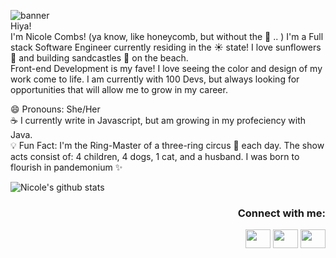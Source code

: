 <img src='images/Github_banner.png' alt="banner"></img> <br>
Hiya! <br> I'm Nicole Combs! (ya know, like honeycomb, but without the :bee:</g-emoji> .. ) I'm a Full stack Software Engineer currently residing in the :sunny: state! I love sunflowers :sunflower: and building sandcastles :european_castle: on the beach. <br>Front-end Development is my fave! I love seeing the color and design of my work come to life. I am currently with 100 Devs, but always looking for opportunities that will allow me to grow in my career.


😄 Pronouns: She/Her <br>
:coffee: I currently write in Javascript, but am growing in my profeciency with Java. <br>
💡 Fun Fact: I'm the Ring-Master of a three-ring circus :circus_tent: each day. The show acts consist of: 4 children, 4 dogs, 1 cat, and a husband. I was born to flourish in pandemonium :sparkles:

![Nicole's github stats](https://github-readme-stats.vercel.app/api?username=honeycombs89&theme=panda&layout=compact)


  <h3 align="right">Connect with me:</h3>
<p align="right">
<a href="https://mobile.twitter.com/lilbiteve" target="blank"><img align="center" src="https://cdn.jsdelivr.net/npm/simple-icons@3.0.1/icons/twitter.svg" alt="" height="30" width="40" /></a>
<a href="https://www.linkedin.com/in/nicole-c-combs/" target="blank"><img align="center" src="https://cdn.jsdelivr.net/npm/simple-icons@3.0.1/icons/linkedin.svg" alt="" height="30" width="40" /></a>
<a href="your link" target="blank"><img align="center" src="https://cdn.jsdelivr.net/npm/simple-icons@3.0.1/icons/instagram.svg" alt="" height="30" width="40" /></a>
</p>
                                                                                                                
                                                                                             
<!---
honeycombs89/honeycombs89 is a ✨ special ✨ repository because its `README.md` (this file) appears on your GitHub profile.
You can click the Preview link to take a look at your changes.
--->
